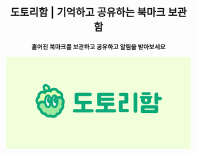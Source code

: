 # <div align="center">도토리함 | 기억하고 공유하는 북마크 보관함</div>

### <div align="center">흩어진 북마크를 보관하고 공유하고 알림을 받아보세요</div>

<div align="center">
    <img src="/docs/og-image.png" />
</div>
